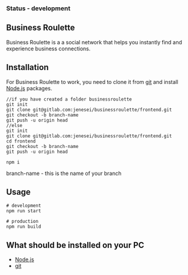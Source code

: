 ### Status - development  

## Business Roulette

Business Roulette is a a social network that helps you instantly find and experience business connections.

## Installation

For Business Roulette to work, you need to clone it from [git](https://git-scm.com/) and install [Node.js](https://nodejs.org/en) packages.
```terminal
//if you have created a folder businessroulette
git init
git clone git@gitlab.com:jenesei/businessroulette/frontend.git
git checkout -b branch-name
git push -u origin head
//else
git init
git clone git@gitlab.com:jenesei/businessroulette/frontend.git
cd frontend
git checkout -b branch-name
git push -u origin head

npm i
```
branch-name - this is the name of your branch
## Usage

```terminal
# development 
npm run start

# production 
npm run build
```
## What should be installed on your PC
+ [Node.js](https://nodejs.org/en)
+ [git](https://git-scm.com/downloads)
